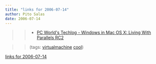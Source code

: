```yaml
---
title: "links for 2006-07-14"
author: Pito Salas
date: 2006-07-14
---
```



>>

>>   * [PC World's Techlog - Windows in Mac OS X: Living With Parallels
RC2](<http://blogs.pcworld.com/techlog/archives/002198.html>)

>>

>> (tags: [virtualmachine](<http://del.icio.us/pitosalas/virtualmachine>)
[cool](<http://del.icio.us/pitosalas/cool>))

>>

>>


[links for 2006-07-14](None)

